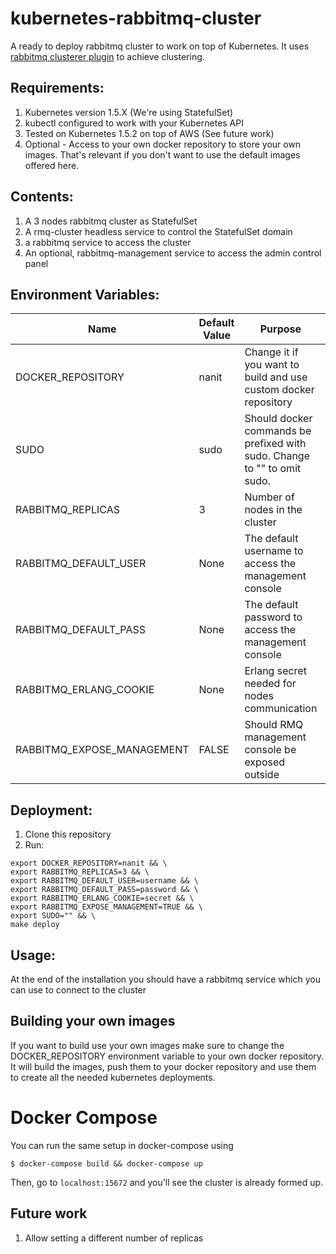 # kubernetes-rabbitmq-cluster

A ready to deploy rabbitmq cluster to work on top of Kubernetes.
It uses [rabbitmq clusterer plugin](https://github.com/rabbitmq/rabbitmq-clusterer) to achieve clustering.

## Requirements:
1. Kubernetes version 1.5.X (We're using StatefulSet)
2. kubectl configured to work with your Kubernetes API
3. Tested on Kubernetes 1.5.2 on top of AWS (See future work)
4. Optional - Access to your own docker repository to store your own images. That's relevant if you don't want to use the default images offered here.

## Contents:

1. A 3 nodes rabbitmq cluster as StatefulSet
2. A rmq-cluster headless service to control the StatefulSet domain
3. a rabbitmq service to access the cluster
4. An optional, rabbitmq-management service to access the admin control panel

## Environment Variables:
| Name                         | Default Value | Purpose                                                                  | Can be changed? |
|------------------------------|---------------|--------------------------------------------------------------------------|-----------------|
| DOCKER_REPOSITORY            | nanit         | Change it if you want to build and use custom docker repository          | Yes             |
| SUDO                         | sudo          | Should docker commands be prefixed with sudo. Change to "" to omit sudo. | Yes             |
| RABBITMQ_REPLICAS            | 3             | Number of nodes in the cluster                                           | No              |
| RABBITMQ_DEFAULT_USER        | None          | The default username to access the management console                    | Yes             |
| RABBITMQ_DEFAULT_PASS        | None          | The default password to access the management console                    | Yes             |
| RABBITMQ_ERLANG_COOKIE       | None          | Erlang secret needed for nodes communication                             | Yes             |
| RABBITMQ_EXPOSE_MANAGEMENT   | FALSE         | Should RMQ management console be exposed outside                         | Yes             |

## Deployment:
1. Clone this repository
2. Run:
```
export DOCKER_REPOSITORY=nanit && \
export RABBITMQ_REPLICAS=3 && \
export RABBITMQ_DEFAULT_USER=username && \
export RABBITMQ_DEFAULT_PASS=password && \
export RABBITMQ_ERLANG_COOKIE=secret && \
export RABBITMQ_EXPOSE_MANAGEMENT=TRUE && \
export SUDO="" && \
make deploy
```
## Usage:
At the end of the installation you should have a rabbitmq service which you can use to connect to the cluster

## Building your own images
If you want to build use your own images make sure to change the DOCKER_REPOSITORY environment variable to your own docker repository.
It will build the images, push them to your docker repository and use them to create all the needed kubernetes deployments.

# Docker Compose
You can run the same setup in docker-compose using
```
$ docker-compose build && docker-compose up
```
Then, go to `localhost:15672` and you'll see the cluster is already formed up.

## Future work
1. Allow setting a different number of replicas

